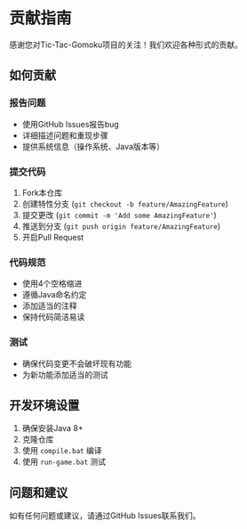 # 贡献指南

感谢您对Tic-Tac-Gomoku项目的关注！我们欢迎各种形式的贡献。

## 如何贡献

### 报告问题
- 使用GitHub Issues报告bug
- 详细描述问题和重现步骤
- 提供系统信息（操作系统、Java版本等）

### 提交代码
1. Fork本仓库
2. 创建特性分支 (`git checkout -b feature/AmazingFeature`)
3. 提交更改 (`git commit -m 'Add some AmazingFeature'`)
4. 推送到分支 (`git push origin feature/AmazingFeature`)
5. 开启Pull Request

### 代码规范
- 使用4个空格缩进
- 遵循Java命名约定
- 添加适当的注释
- 保持代码简洁易读

### 测试
- 确保代码变更不会破坏现有功能
- 为新功能添加适当的测试

## 开发环境设置

1. 确保安装Java 8+
2. 克隆仓库
3. 使用 `compile.bat` 编译
4. 使用 `run-game.bat` 测试

## 问题和建议

如有任何问题或建议，请通过GitHub Issues联系我们。
